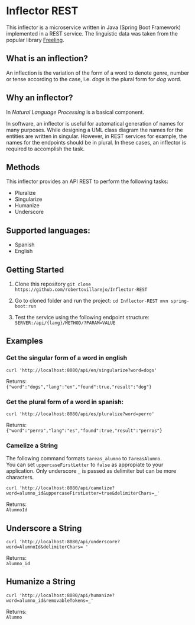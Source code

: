 # Inflector REST

This inflector is a microservice written in Java (Spring Boot Framework) implemented in a REST service. The linguistic data was taken from the popular library [Freeling](https://github.com/TALP-UPC/FreeLing).

## What is an inflection?
An inflection is the variation of the form of a word to denote genre, number or tense according to the case, i.e. *dogs* is the plural form for *dog* word.

## Why an inflector?
In *Natural Language Processing* is a basical component.

In software, an inflector is useful for automatical generation of names for many purposes. While designing a UML class diagram the names for the entities are written in singular. However, in REST services for example, the names for the endpoints should be in plural. In these cases, an inflector is required to accomplish the task.

## Methods
This inflector provides an API REST to perform the following tasks:

- Pluralize
- Singularize
- Humanize
- Underscore

## Supported languages:
- Spanish
- English


## Getting Started
1. Clone this repository
`git clone https://github.com/robertovillarejo/Inflector-REST`

2. Go to cloned folder and run the project:
`cd Inflector-REST
mvn spring-boot:run`

3. Test the service using the following endpoint structure:
`SERVER:/api/{lang}/METHOD/?PARAM=VALUE`

## Examples
### Get the singular form of a word in english
`curl 'http://localhost:8080/api/en/singularize?word=dogs'`  

Returns:  
`{"word":"dogs","lang":"en","found":true,"result":"dog"}`

### Get the plural form of a word in spanish:
`curl 'http://localhost:8080/api/es/pluralize?word=perro'`  

Returns:  
`{"word":"perro","lang":"es","found":true,"result":"perros"}`  

### Camelize a String
The following command formats `tareas_alumno` to `TareasAlumno`.  
You can set `uppercaseFirstLetter` to `false` as appropiate to your application.
Only underscore `_` is passed as delimiter but can be more characters.  

`curl 'http://localhost:8080/api/camelize?word=alumno_id&uppercaseFirstLetter=true&delimiterChars=_'`  

Returns:  
`AlumnoId`

## Underscore a String
`curl 'http://localhost:8080/api/underscore?word=AlumnoId&delimiterChars= '`  

Returns:  
`alumno_id`

## Humanize a String
`curl 'http://localhost:8080/api/humanize?word=alumno_id&removableTokens=_'`  

Returns:  
`Alumno`
